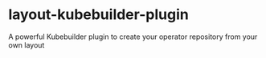 # layout-kubebuilder-plugin
A powerful Kubebuilder plugin to create your operator repository from your own layout
